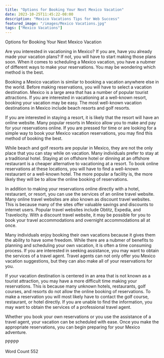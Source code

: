 ```yaml
---
title: "Options for Booking Your Next Mexico Vacation"
date: 2023-10-25T11:45:22-08:00
description: "Mexico Vacations Tips for Web Success"
featured_image: "/images/Mexico Vacations.jpg"
tags: ["Mexico Vacations"]
---
```


Options for Booking Your Next Mexico Vacation

Are you interested in vacationing in Mexico?  If you are, have you already made your vacation plans?  If not, you will have to start making those plans soon. When it comes to scheduling a Mexico vacation, you have a nubmer of different ways to make your reservations.  You may be wondering which method is the best.

Booking a Mexico vacation is similar to booking a vacation anywhere else in the world.  Before making reservations, you will have to select a vacation destination.  Mexico is a large area that has a number of popular tourist attractions.  If you are interested in vacationing at a well-known resort, booking your vacation may be easy.  The most well-known vacation destinations in Mexico include beach resorts and golf resorts.

If you are interested in staying a resort, it is likely that the resort will have an online website.  Many popular resorts in Mexico allow you to make and pay for your reservations online.  If you are pressed for time or are looking for a simple way to book your Mexico vacation reservations, you may find this method of booking the best.  

While beach and golf resorts are popular in Mexico, they are not the only place that you can stay while on vacation.  Many individuals prefer to stay at a traditional hotel.  Staying at on offshore hotel or dinning at an offshore restaurant is a cheaper alternative to vacationing at a resort.  To book online reservations at these locations, you will have to find a well-known restaurant or a well-known hotel.  The more popular a facility is, the more likely they will be to allow the online booking of reservations.  

In addition to making your reservations online directly with a hotel, restaurant, or resort, you can use the services of an online travel website.  Many online travel websites are also known as discount travel websites.  This is because many of the sites offer valuable savings and discounts to internet users.  Popular travel websites include Obtitz, Expedia, and Travelocity.  With a discount travel website, it may be possible for you to book your travel accommodations and overnight accommodations all at once.  

Many individuals enjoy booking their own vacations because it gives them the ability to have some freedom.  While there are a nubmer of benefits to planning and scheduling your own vacation, it is often a time consuming process. If you are interested in seeking assistance, you may want to obtain the services of a travel agent.  Travel agents can not only offer you Mexico vacation suggestions, but they can also make all of your reservations for you.

If your vacation destination is centered in an area that is not known as a tourist attraction, you may have a more difficult time making your reservations.  This is because many unknown hotels, restaurants, golf courses, and resorts do not allow the online booking of reservations. To make a reservation you will most likely have to contact the golf course, restaurant, or hotel directly.  If you are unable to find the information, you may want to obtain the services of a professional travel agent.


Whether you book your own reservations or you use the assistance of a travel agent, your vacation can be scheduled with ease.  Once you make the appropriate reservations, you can begin preparing for your Mexico adventure.

PPPPP

Word Count 552

